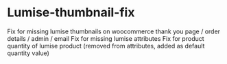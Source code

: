 # Lumise-thumbnail-fix
Fix for missing lumise thumbnails on woocommerce thank you page / order details / admin / email
Fix for missing lumise attributes
Fix for product quantity of lumise product (removed from attributes, added as default quantity value)
